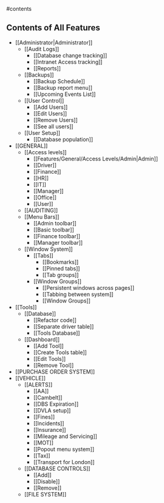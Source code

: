 #contents
## Contents of All Features

- [[Administrator|Administrator]]
	- [[Audit Logs]]
		- [[Database change tracking]]
		- [[Intranet Access tracking]]
		- [[Reports]]
	- [[Backups]]
		- [[Backup Schedule]]
		- [[Backup report menu]]
		- [[Upcoming Events List]]
	- [[User Control]]
		- [[Add Users]]
		- [[Edit Users]]
		- [[Remove Users]]
		- [[See all users]]
	- [[User Setup]]
		- [[Database population]]
- [[GENERAL]]
	- [[Access levels]]
		- [[Features/General/Access Levels/Admin|Admin]]
		- [[Driver]]
		- [[Finance]]
		- [[HR]]
		- [[IT]]
		- [[Manager]]
		- [[Office]]
		- [[User]]
	- [[AUDITING]]
	- [[Menu Bars]]
		- [[Admin toolbar]]
		- [[Basic toolbar]]
		- [[Finance toolbar]]
		- [[Manager toolbar]]
	- [[Window System]]
		- [[Tabs]]
			- [[Bookmarks]]
			- [[Pinned tabs]]
			- [[Tab groups]]
		- [[Window Groups]]
			- [[Persistent windows across pages]]
			- [[Tabbing between system]]
			- [[Window Groups]]
- [[Tools]]
	- [[Database]]
		- [[Refactor code]]
		- [[Separate driver table]]
		- [[Tools Database]]
	- [[Dashboard]]
		- [[Add Tool]]
		- [[Create Tools table]]
		- [[Edit Tools]]
		- [[Remove Tool]]
- [[PURCHASE ORDER SYSTEM]]
- [[VEHICLE]]
	- [[ALERTS]]
		- [[AA]]
		- [[Cambelt]]
		- [[DBS Expiration]]
		- [[DVLA setup]]
		- [[Fines]]
		- [[Incidents]]
		- [[Insurance]]
		- [[Mileage and Servicing]]
		- [[MOT]]
		- [[Popout menu system]]
		- [[Tax]]
		- [[Transport for London]]
	- [[DATABASE CONTROLS]]
		- [[Add]]
		- [[Disable]]
		- [[Remove]]
	- [[FILE SYSTEM]]

